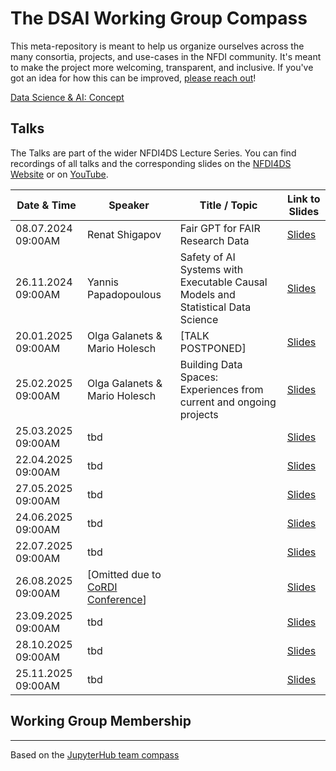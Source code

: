 # The DSAI Working Group Compass
This meta-repository is meant to help us organize ourselves across the many consortia, projects, and use-cases in the NFDI community. It's meant to make the project more welcoming, transparent, and inclusive. If you've got an idea for how this can be improved, [please reach out](https://github.com/DSAI-WG/team-compass/issues/new/choose)!

[Data Science & AI: Concept](https://zenodo.org/record/6498197#.ZBHliC8w2Lc)

## Talks

The Talks are part of the wider NFDI4DS Lecture Series. You can find
recordings of all talks and the corresponding slides on the [NFDI4DS Website](https://www.nfdi4datascience.de/community/lecture-series/) or on [YouTube](https://www.youtube.com/@nfdi4ds).


| Date & Time          | Speaker                      | Title / Topic                                                                   | Link to Slides |
|----------------------|------------------------------|---------------------------------------------------------------------------------|----------------|
| 08.07.2024 09:00AM   | Renat Shigapov               | Fair GPT for FAIR Research Data                                                 | [Slides](#)    |
| 26.11.2024 09:00AM   | Yannis Papadopoulous         | Safety of AI Systems with Executable Causal Models and Statistical Data Science | [Slides](https://doi.org/10.5281/zenodo.14223981)    |
| 20.01.2025 09:00AM   | Olga Galanets & Mario Holesch| [TALK POSTPONED]                                                                | [Slides](https://zenodo.org/records/14906914)    |
| 25.02.2025 09:00AM   | Olga Galanets & Mario Holesch| Building Data Spaces: Experiences from current and ongoing projects             | [Slides](#)    |
| 25.03.2025 09:00AM   | tbd                          |                                                                                 | [Slides](#)    |
| 22.04.2025 09:00AM   | tbd                          |                                                                                 | [Slides](#)    |
| 27.05.2025 09:00AM   | tbd                          |                                                                                 | [Slides](#)    |
| 24.06.2025 09:00AM   | tbd                          |                                                                                 | [Slides](#)    |
| 22.07.2025 09:00AM   | tbd                          |                                                                                 | [Slides](#)    |
| 26.08.2025 09:00AM   | [Omitted due to [CoRDI Conference](https://www.nfdi.de/cordi-2025/?lang=en)]                          |        | [Slides](#)    |
| 23.09.2025 09:00AM   | tbd                          |                                                                                 | [Slides](#)    |
| 28.10.2025 09:00AM   | tbd                          |                                                                                 | [Slides](#)    |
| 25.11.2025 09:00AM   | tbd                          |                                                                                 | [Slides](#)    |



## Working Group Membership

---
Based on the [JupyterHub team compass](https://github.com/jupyterhub/team-compass)
